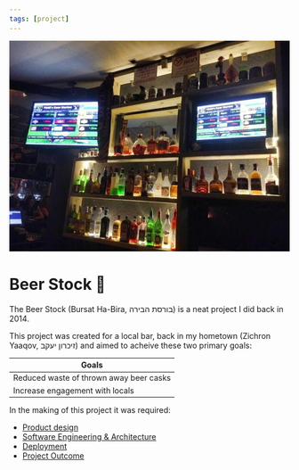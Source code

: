 ```yaml
---
tags: [project]
---
```

![](/static/beer-stock/local-bar-system.jpg)

# Beer Stock :beers:

The Beer Stock (Bursat Ha-Bira, בורסת הבירה) is a neat project I did back in 2014.

This project was created for a local bar, back in my hometown (Zichron Yaaqov, זיכרון יעקב) and aimed to acheive these two primary goals:

Goals  | 
---    |
Reduced waste of thrown away beer casks |
Increase engagement with locals |

In the making of this project it was required:
- [Product design](product.md)
- [Software Engineering & Architecture](architecture.md)
- [Deployment](deployment.md)
- [Project Outcome](outcome.md)